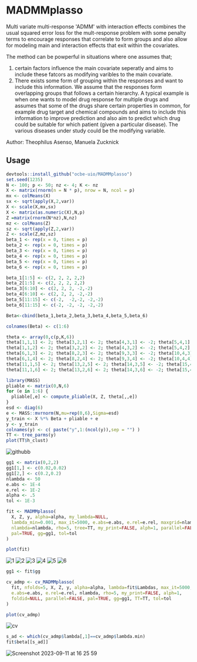 # MADMMplasso

Multi variate multi-response 'ADMM' with interaction effects combines the usual squared error loss for the mult-response problem with some penalty terms  to encourage responses that correlate to form groups and also allow for modeling main and interaction effects that exit within the covariates.

The method can be powperful in situations where one assumes that;
1.	certain factors influence the main covariate seperatly and aims to include these fatcors as modifying varibles to the main covariate.
2.	There exists some form of grouping within the responses and want to include this information. We assume that the responses form overlapping groups that follows a certain hierarchy.
A typical example is when one wants to model drug response for multiple drugs and assumes that some of the drugs share certain properties in common, for example drug target and chemical compounds and aims to include this information to improve prediction and also aim to predict which drug could be suitable for which patient (given a particular disease). The various diseases under study could be the modifying variable.

Author: Theophilus Asenso, Manuela Zucknick


## Usage

```r
devtools::install_github("ocbe-uio/MADMMplasso")
set.seed(1235)
N <- 100; p <- 50; nz <- 4; K <- nz
X <- matrix(rnorm(n = N * p), nrow = N, ncol = p)
mx <- colMeans(X)
sx <- sqrt(apply(X,2,var))
X <- scale(X,mx,sx)
X <- matrix(as.numeric(X),N,p)
Z =matrix(rnorm(N*nz),N,nz)
mz <- colMeans(Z)
sz <- sqrt(apply(Z,2,var))
Z <- scale(Z,mz,sz)
beta_1 <- rep(x = 0, times = p)
beta_2 <- rep(x = 0, times = p)
beta_3 <- rep(x = 0, times = p)
beta_4 <- rep(x = 0, times = p)
beta_5 <- rep(x = 0, times = p)
beta_6 <- rep(x = 0, times = p)

beta_1[1:5] <- c(2, 2, 2, 2,2)
beta_2[1:5] <- c(2, 2, 2, 2,2)
beta_3[6:10] <- c(2, 2, 2, -2,-2)
beta_4[6:10] <- c(2, 2, 2, -2,-2)
beta_5[11:15] <- c(-2,  -2,-2, -2,-2)
beta_6[11:15] <- c(-2, -2, -2, -2,-2)

Beta<-cbind(beta_1,beta_2,beta_3,beta_4,beta_5,beta_6)

colnames(Beta) <- c(1:6)

theta <- array(0,c(p,K,6))
theta[1,1,1] <- 2; theta[3,2,1] <- 2; theta[4,3,1] <- -2; theta[5,4,1] <- -2;
theta[1,1,2] <- 2; theta[3,2,2] <- 2; theta[4,3,2] <- -2; theta[5,4,2] <- -2;
theta[6,1,3] <- 2; theta[8,2,3] <- 2; theta[9,3,3] <- -2; theta[10,4,3] <- -2;
theta[6,1,4] <- 2; theta[8,2,4] <- 2; theta[9,3,4] <- -2; theta[10,4,4] <- -2;
theta[11,1,5] <- 2; theta[13,2,5] <- 2; theta[14,3,5] <- -2; theta[15,4,5] <- -2;
theta[11,1,6] <- 2; theta[13,2,6] <- 2; theta[14,3,6] <- -2; theta[15,4,6] <- -2

library(MASS)
pliable <- matrix(0,N,6)
for (e in 1:6) {
  pliable[,e] <- compute_pliable(X, Z, theta[,,e])
}
esd <- diag(6)
e <- MASS::mvrnorm(N,mu=rep(0,6),Sigma=esd)
y_train <- X %*% Beta + pliable + e
y <- y_train
colnames(y) <- c( paste("y",1:(ncol(y)),sep = "") )
TT <- tree_parms(y)
plot(TT$h_clust)
```

![githubb](https://github.com/ocbe-uio/MADMMplasso/assets/85598983/1a843b46-7154-405c-8db6-cec5b7a0982d)

```r
gg1 <- matrix(0,2,2)
gg1[1,] <- c(0.02,0.02)
gg1[2,] <- c(0.2,0.2)
nlambda <- 50
e.abs <- 1E-4
e.rel <- 1E-2
alpha <- .5
tol <- 1E-3

fit <- MADMMplasso(
  X, Z, y, alpha=alpha, my_lambda=NULL,
  lambda_min=0.001, max_it=5000, e.abs=e.abs, e.rel=e.rel, maxgrid=nlambda,
  nlambda=nlambda, rho=5, tree=TT, my_print=FALSE, alph=1, parallel=FALSE,
  pal=TRUE, gg=gg1, tol=tol
)

plot(fit)
```

![1](https://github.com/ocbe-uio/MADMMplasso/assets/85598983/b8841ba1-aac6-4539-9924-70c70accddd9)
![2](https://github.com/ocbe-uio/MADMMplasso/assets/85598983/c2e4bfcf-22c8-49a7-bf99-07ddb436437b)
![3](https://github.com/ocbe-uio/MADMMplasso/assets/85598983/b319ad79-71bf-4de2-9d9e-457f50393a1e)
![4](https://github.com/ocbe-uio/MADMMplasso/assets/85598983/34d8d6e1-c912-4654-a497-4bade67d5ee1)
![5](https://github.com/ocbe-uio/MADMMplasso/assets/85598983/fe375fff-51e2-4b49-9520-f7cbcaec6bbb)
![6](https://github.com/ocbe-uio/MADMMplasso/assets/85598983/c4c46d9b-3cd3-4c55-95d1-abbb59405422)

```r
gg1 <- fit$gg

cv_admp <- cv_MADMMplasso(
  fit, nfolds=5, X, Z, y, alpha=alpha, lambda=fit$Lambdas, max_it=5000,
  e.abs=e.abs, e.rel=e.rel, nlambda, rho=5, my_print=FALSE, alph=1,
  foldid=NULL, parallel=FALSE, pal=TRUE, gg=gg1, TT=TT, tol=tol
)

plot(cv_admp)
```

![cv](https://github.com/ocbe-uio/MADMMplasso/assets/85598983/0118f157-dd7a-4387-88f9-f0e18434d59d)

```r
s_ad <- which(cv_admp$lambda[,1]==cv_admp$lambda.min)
fit$beta[[s_ad]]
```

![Screenshot 2023-09-11 at 16 25 59](https://github.com/ocbe-uio/MADMMplasso/assets/85598983/f762b9e1-9212-43c7-a21c-b83a9a48662f)
